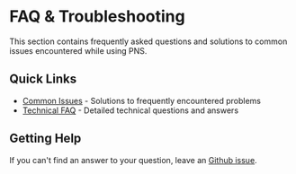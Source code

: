 # FAQ & Troubleshooting

This section contains frequently asked questions and solutions to common issues encountered while using PNS.

## Quick Links

- [Common Issues](faq/common-issues.md) - Solutions to frequently encountered problems
- [Technical FAQ](faq/technical-faq.md) - Detailed technical questions and answers

## Getting Help

If you can't find an answer to your question, leave an [Github issue](https://github.com/mokita-j/pns/issues).